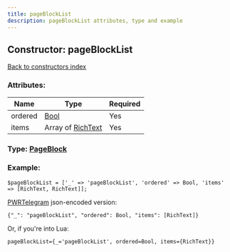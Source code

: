 ```yaml
---
title: pageBlockList
description: pageBlockList attributes, type and example
---
```

## Constructor: pageBlockList  
[Back to constructors index](index.md)



### Attributes:

| Name     |    Type       | Required |
|----------|---------------|----------|
|ordered|[Bool](../types/Bool.md) | Yes|
|items|Array of [RichText](../types/RichText.md) | Yes|



### Type: [PageBlock](../types/PageBlock.md)


### Example:

```
$pageBlockList = ['_' => 'pageBlockList', 'ordered' => Bool, 'items' => [RichText, RichText]];
```  

[PWRTelegram](https://pwrtelegram.xyz) json-encoded version:

```
{"_": "pageBlockList", "ordered": Bool, "items": [RichText]}
```


Or, if you're into Lua:  


```
pageBlockList={_='pageBlockList', ordered=Bool, items={RichText}}

```


